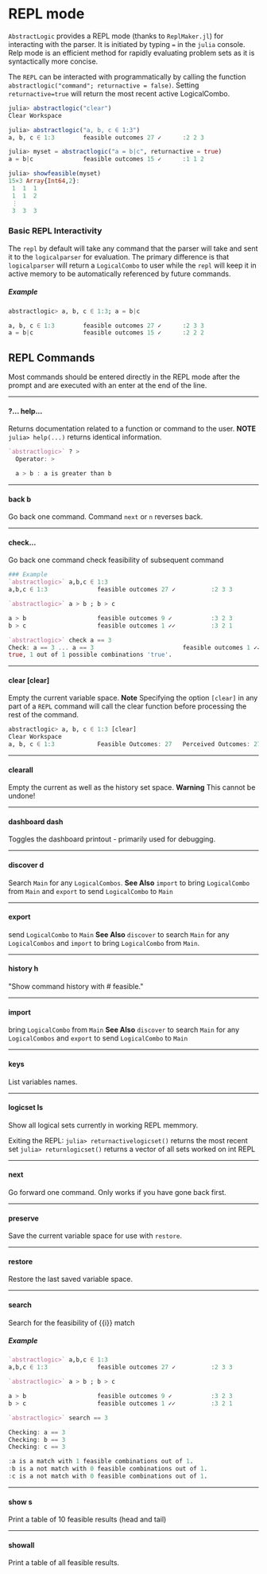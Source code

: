# REPL mode

`AbstractLogic` provides a REPL mode (thanks to `ReplMaker.jl`) for interacting with the parser. It is initiated by typing `=` in the `julia` console. Relp mode is an efficient method for rapidly evaluating problem sets as it is syntactically more concise.

The `REPL` can be interacted with programmatically by calling the function `abstractlogic("command"; returnactive = false)`. Setting `returnactive=true` will return the most recent active LogicalCombo.

```julia
julia> abstractlogic("clear")
Clear Workspace

julia> abstractlogic("a, b, c ∈ 1:3")
a, b, c ∈ 1:3        feasible outcomes 27 ✓      :2 2 3

julia> myset = abstractlogic("a = b|c", returnactive = true)
a = b|c              feasible outcomes 15 ✓      :1 1 2

julia> showfeasible(myset)
15×3 Array{Int64,2}:
 1  1  1
 1  1  2
 ⋮      
 3  3  3
```

### Basic REPL Interactivity
The `repl` by default will take any command that the parser will take and sent it to the `logicalparser` for evaluation. The primary difference is that `logicalparser` will return a `LogicalCombo` to user while the `repl` will keep it in active memory to be automatically referenced by future commands.
##### Example
```julia
abstractlogic> a, b, c ∈ 1:3; a = b|c

a, b, c ∈ 1:3        feasible outcomes 27 ✓      :2 3 3
a = b|c              feasible outcomes 15 ✓      :2 2 2
```

## REPL Commands
Most commands should be entered directly in the REPL mode after the prompt and are executed with an enter at the end of the line.

---
#### ?... help...
Returns documentation related to a function or command to the user.
**NOTE** `julia> help(...)` returns identical information.
```julia
`abstractlogic>` ? >
  Operator: >

  a > b : a is greater than b
```

---
#### back b
Go back one command. Command `next` or `n` reverses back.

---
#### check...
Go back one command
check feasibility of subsequent command
```julia
### Example
`abstractlogic>` a,b,c ∈ 1:3
a,b,c ∈ 1:3              feasible outcomes 27 ✓          :2 3 3

`abstractlogic>` a > b ; b > c

a > b                    feasible outcomes 9 ✓           :3 2 3
b > c                    feasible outcomes 1 ✓✓          :3 2 1

`abstractlogic>` check a == 3
Check: a == 3 ... a == 3                         feasible outcomes 1 ✓✓          :3 2 1
true, 1 out of 1 possible combinations 'true'.
```
---
#### clear [clear]
Empty the current variable space.
**Note** Specifying the option `[clear]` in any part of a `REPL` command will call the clear function before processing the rest of the command.
```julia
abstractlogic> a, b, c ∈ 1:3 [clear]
Clear Workspace
a, b, c ∈ 1:3            Feasible Outcomes: 27   Perceived Outcomes: 27 ✓        :1 2 1
```

---
#### clearall
Empty the current as well as the history set space.
**Warning** This cannot be undone!

---
#### dashboard dash
Toggles the dashboard printout - primarily used for debugging.

---
#### discover d
Search `Main` for any `LogicalCombos`.
**See Also** `import` to bring `LogicalCombo` from `Main` and `export` to send `LogicalCombo` to `Main`

---
#### export
send `LogicalCombo` to `Main`
**See Also** `discover` to search `Main` for any `LogicalCombos` and `import` to  bring `LogicalCombo` from `Main`.

---
#### history h
"Show command history with # feasible."

---
#### import
bring `LogicalCombo` from `Main`
**See Also** `discover` to search `Main` for any `LogicalCombos` and `export` to send `LogicalCombo` to `Main`

---
#### keys
List variables names.

---
#### logicset ls
Show all logical sets currently in working REPL memmory.

Exiting the REPL:
`julia> returnactivelogicset()` returns the most recent set
`julia> returnlogicset()` returns a vector of all sets worked on int REPL

---
#### next
Go forward one command. Only works if you have gone back first.

---
#### preserve
Save the current variable space for use with `restore`.

---
#### restore
Restore the last saved variable space.


---
#### search
Search for the feasibility of {{i}} match
##### Example
```julia
`abstractlogic>` a,b,c ∈ 1:3
a,b,c ∈ 1:3              feasible outcomes 27 ✓          :2 3 3

`abstractlogic>` a > b ; b > c

a > b                    feasible outcomes 9 ✓           :3 2 3
b > c                    feasible outcomes 1 ✓✓          :3 2 1

`abstractlogic>` search == 3

Checking: a == 3
Checking: b == 3
Checking: c == 3

:a is a match with 1 feasible combinations out of 1.
:b is a not match with 0 feasible combinations out of 1.
:c is a not match with 0 feasible combinations out of 1.
```
---
#### show s
Print a table of 10 feasible results (head and tail)

---
#### showall
Print a table of all feasible results.
